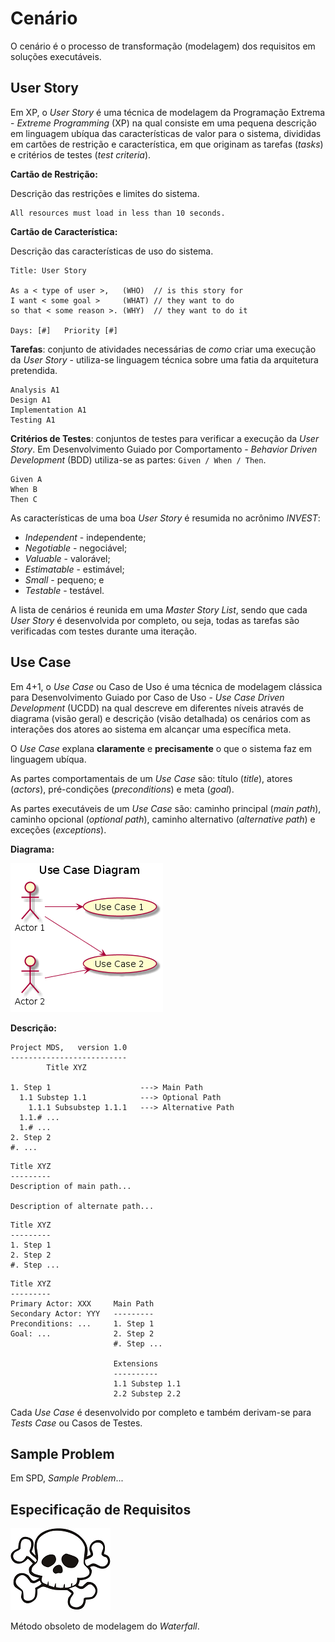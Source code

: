 # Cenário

O cenário é o processo de transformação (modelagem) dos requisitos em soluções executáveis.

## User Story

Em XP, o _User Story_ é uma técnica de modelagem da Programação Extrema - _Extreme Programming_ (XP) na qual consiste em uma pequena descrição em linguagem ubíqua das características de valor para o sistema, divididas em cartões de restrição e característica, em que originam as tarefas (_tasks_) e critérios de testes (_test criteria_).

**Cartão de Restrição:**

Descrição das restrições e limites do sistema.

```
All resources must load in less than 10 seconds.
```

**Cartão de Característica:**

Descrição das características de uso do sistema.

```
Title: User Story

As a < type of user >,   (WHO)  // is this story for
I want < some goal >     (WHAT) // they want to do
so that < some reason >. (WHY)  // they want to do it

Days: [#]   Priority [#]
```

**Tarefas**: conjunto de atividades necessárias de _como_ criar uma execução da _User Story_ - utiliza-se linguagem técnica sobre uma fatia da arquitetura pretendida.

```
Analysis A1
Design A1
Implementation A1
Testing A1
```

**Critérios de Testes**: conjuntos de testes para verificar a execução da _User Story_. Em Desenvolvimento Guiado por Comportamento - _Behavior Driven Development_ (BDD) utiliza-se as partes: `Given / When / Then`.

```
Given A
When B
Then C
```

As características de uma boa _User Story_ é resumida no acrônimo _INVEST_:

* _Independent_ - independente;
* _Negotiable_ - negociável;
* _Valuable_ - valorável;
* _Estimatable_ - estimável;
* _Small_ - pequeno; e
* _Testable_ - testável.

A lista de cenários é reunida em uma _Master Story List_, sendo que cada _User Story_ é desenvolvida por completo, ou seja, todas as tarefas são verificadas com testes durante uma iteração.

## Use Case

Em 4+1, o _Use Case_ ou Caso de Uso é uma técnica de modelagem clássica para Desenvolvimento Guiado por Caso de Uso - _Use Case Driven Development_ (UCDD) na qual descreve em diferentes níveis através de diagrama (visão geral) e descrição (visão detalhada) os cenários com as interações dos atores ao sistema em alcançar uma específica meta.

O _Use Case_ explana **claramente** e **precisamente** o que o sistema faz em linguagem ubíqua.

As partes comportamentais de um _Use Case_ são: título (_title_), atores (_actors_), pré-condições (_preconditions_) e meta (_goal_).

As partes executáveis de um _Use Case_ são: caminho principal (_main path_), caminho opcional (_optional path_), caminho alternativo (_alternative path_) e exceções (_exceptions_).

**Diagrama:**

![](../images/arquitetura-cenario-usecase-1.png)

**Descrição:**

```
Project MDS,   version 1.0
--------------------------
        Title XYZ

1. Step 1                    ---> Main Path
  1.1 Substep 1.1            ---> Optional Path
    1.1.1 Subsubstep 1.1.1   ---> Alternative Path
  1.1.# ...
  1.# ...
2. Step 2
#. ...
```

```
Title XYZ
---------
Description of main path...

Description of alternate path...
```

```
Title XYZ
---------
1. Step 1
2. Step 2
#. Step ...
```

```
Title XYZ
---------
Primary Actor: XXX     Main Path
Secondary Actor: YYY   ---------
Preconditions: ...     1. Step 1
Goal: ...              2. Step 2
                       #. Step ...

                       Extensions
                       ----------
                       1.1 Substep 1.1
                       2.2 Substep 2.2
```

Cada _Use Case_ é desenvolvido por completo e também derivam-se para _Tests Case_ ou Casos de Testes.

## Sample Problem

Em SPD, _Sample Problem_...

## Especificação de Requisitos

![](../images/skull.png)

Método obsoleto de modelagem do _Waterfall_.
